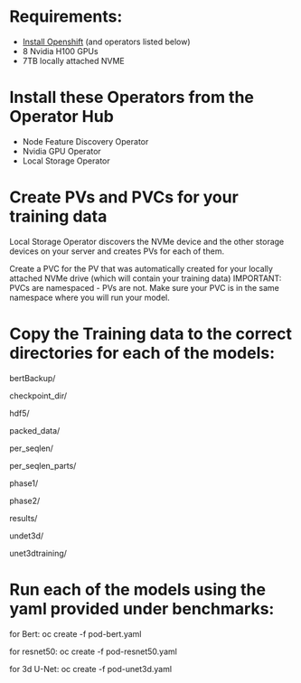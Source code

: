 # Requirements:  
*  [Install Openshift](https://access.redhat.com/documentation/en-us/openshift_container_platform/4.13/html/installing/index) (and operators listed below)
*  8 Nvidia H100 GPUs
*  7TB locally attached NVME

# Install these Operators from the Operator Hub
*  Node Feature Discovery Operator
*  Nvidia GPU Operator
*  Local Storage Operator

# Create PVs and PVCs for your training data

Local Storage Operator discovers the NVMe device and the other storage devices on your server and creates PVs for each of them.

Create a PVC for the PV that was automatically created for your locally attached NVMe drive (which will contain your training data)
IMPORTANT: PVCs are namespaced - PVs are not. Make sure your PVC is in the same namespace where you will run your model. 


# Copy the Training data to the correct directories for each of the models: 

bertBackup/  

checkpoint_dir/  

hdf5/  

packed_data/  

per_seqlen/  

per_seqlen_parts/  

phase1/  

phase2/  

results/  

undet3d/  

unet3dtraining/  


# Run each of the models using the yaml provided under benchmarks: 

for Bert:
oc create -f pod-bert.yaml

for resnet50:
oc create -f pod-resnet50.yaml

for 3d U-Net:
oc create -f pod-unet3d.yaml 






